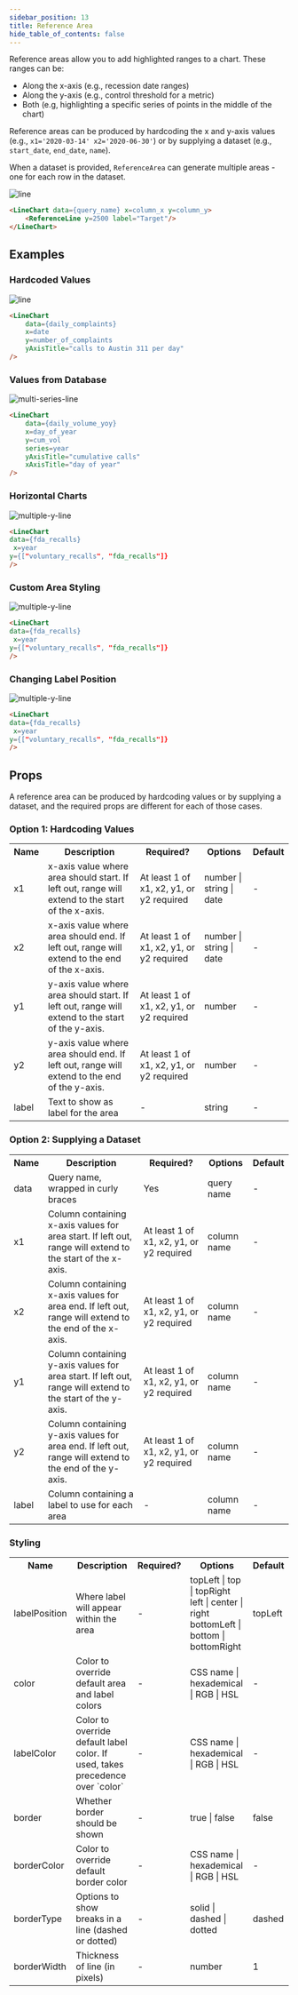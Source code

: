 ```yaml
---
sidebar_position: 13
title: Reference Area
hide_table_of_contents: false
---
```


Reference areas allow you to add highlighted ranges to a chart. These ranges can be:
- Along the x-axis (e.g., recession date ranges)
- Along the y-axis (e.g., control threshold for a metric)
- Both (e.g, highlighting a specific series of points in the middle of the chart)

Reference areas can be produced by hardcoding the x and y-axis values (e.g., `x1='2020-03-14' x2='2020-06-30'`) or by supplying a dataset (e.g., `start_date`, `end_date`, `name`).

When a dataset is provided, `ReferenceArea` can generate multiple areas - one for each row in the dataset. 

![line](/img/exg-line-nt.svg)

```markdown
<LineChart data={query_name} x=column_x y=column_y>
    <ReferenceLine y=2500 label="Target"/>
</LineChart>
```

## Examples

### Hardcoded Values

![line](/img/exg-line-nt.svg)

```markdown
<LineChart 
    data={daily_complaints} 
    x=date 
    y=number_of_complaints 
    yAxisTitle="calls to Austin 311 per day"
/>
```

### Values from Database

![multi-series-line](/img/exg-multi-series-line-nt.svg)

```markdown
<LineChart 
    data={daily_volume_yoy} 
    x=day_of_year 
    y=cum_vol 
    series=year 
    yAxisTitle="cumulative calls" 
    xAxisTitle="day of year"
/>
```

### Horizontal Charts

![multiple-y-line](/img/exg-multiple-y-line-nt.svg)

```markdown
<LineChart
data={fda_recalls}  
 x=year
y={["voluntary_recalls", "fda_recalls"]}
/>
```

### Custom Area Styling
![multiple-y-line](/img/exg-multiple-y-line-nt.svg)

```markdown
<LineChart
data={fda_recalls}  
 x=year
y={["voluntary_recalls", "fda_recalls"]}
/>
```

### Changing Label Position
![multiple-y-line](/img/exg-multiple-y-line-nt.svg)

```markdown
<LineChart
data={fda_recalls}  
 x=year
y={["voluntary_recalls", "fda_recalls"]}
/>
```

## Props
A reference area can be produced by hardcoding values or by supplying a dataset, and the required props are different for each of those cases.

### Option 1: Hardcoding Values

<table>						 
<tr>	<th class='tleft'>Name</th>	<th class='tleft'>Description</th>	<th>Required?</th>	<th>Options</th>	<th>Default</th>	</tr>
<tr>	<td>x1</td>	<td>x-axis value where area should start. If left out, range will extend to the start of the x-axis.</td>	<td class='tcenter'>At least 1 of x1, x2, y1, or y2 required</td>	<td class='tcenter'>number | string | date</td>	<td class='tcenter'>-</td>	</tr>
<tr>	<td>x2</td>	<td>x-axis value where area should end. If left out, range will extend to the end of the x-axis.</td>	<td class='tcenter'>At least 1 of x1, x2, y1, or y2 required</td>	<td class='tcenter'>number | string | date</td>	<td class='tcenter'>-</td>	</tr>
<tr>	<td>y1</td>	<td>y-axis value where area should start. If left out, range will extend to the start of the y-axis.</td>	<td class='tcenter'>At least 1 of x1, x2, y1, or y2 required</td>	<td class='tcenter'>number</td>	<td class='tcenter'>-</td>	</tr>
<tr>	<td>y2</td>	<td>y-axis value where area should end. If left out, range will extend to the end of the y-axis.</td>	<td class='tcenter'>At least 1 of x1, x2, y1, or y2 required</td>	<td class='tcenter'>number</td>	<td class='tcenter'>-</td>	</tr>
<tr>	<td>label</td>	<td>Text to show as label for the area</td>	<td class='tcenter'>-</td>	<td class='tcenter'>string</td>	<td class='tcenter'>-</td>	</tr>
</table>

### Option 2: Supplying a Dataset

<table>						 
<tr>	<th class='tleft'>Name</th>	<th class='tleft'>Description</th>	<th>Required?</th>	<th>Options</th>	<th>Default</th>	</tr>
<tr>	<td>data</td>	<td>Query name, wrapped in curly braces</td>	<td class='tcenter'>Yes</td>	<td class='tcenter'>query name</td>	<td class='tcenter'>-</td>	</tr>
<tr>	<td>x1</td>	<td>Column containing x-axis values for area start. If left out, range will extend to the start of the x-axis.</td>	<td class='tcenter'>At least 1 of x1, x2, y1, or y2 required</td>	<td class='tcenter'>column name</td>	<td class='tcenter'>-</td>	</tr>
<tr>	<td>x2</td>	<td>Column containing x-axis values for area end. If left out, range will extend to the end of the x-axis.</td>	<td class='tcenter'>At least 1 of x1, x2, y1, or y2 required</td>	<td class='tcenter'>column name</td>	<td class='tcenter'>-</td>	</tr>
<tr>	<td>y1</td>	<td>Column containing y-axis values for area start. If left out, range will extend to the start of the y-axis.</td>	<td class='tcenter'>At least 1 of x1, x2, y1, or y2 required</td>	<td class='tcenter'>column name</td>	<td class='tcenter'>-</td>	</tr>
<tr>	<td>y2</td>	<td>Column containing y-axis values for area end. If left out, range will extend to the end of the y-axis.</td>	<td class='tcenter'>At least 1 of x1, x2, y1, or y2 required</td>	<td class='tcenter'>column name</td>	<td class='tcenter'>-</td>	</tr>
<tr>	<td>label</td>	<td>Column containing a label to use for each area</td>	<td class='tcenter'>-</td>	<td class='tcenter'>column name</td>	<td class='tcenter'>-</td>	</tr>
</table>


### Styling

<table>						 
<tr>	<th class='tleft'>Name</th>	<th class='tleft'>Description</th>	<th>Required?</th>	<th>Options</th>	<th>Default</th>	</tr>
<tr>	<td>labelPosition</td>	<td>Where label will appear within the area</td>	<td class='tcenter'>-</td>	<td class='tcenter'>topLeft | top | topRight <br/> left | center | right <br/> bottomLeft | bottom | bottomRight</td>	<td class='tcenter'>topLeft</td>	</tr>
<tr>	<td>color</td>	<td>Color to override default area and label colors</td>	<td class='tcenter'>-</td>	<td class='tcenter'>CSS name | hexademical | RGB | HSL</td>	<td class='tcenter'>-</td>	</tr>
<tr>	<td>labelColor</td>	<td>Color to override default label color. If used, takes precedence over `color`</td>	<td class='tcenter'>-</td>	<td class='tcenter'>CSS name | hexademical | RGB | HSL</td>	<td class='tcenter'>-</td>	</tr>
<tr>	<td>border</td>	<td>Whether border should be shown</td>	<td class='tcenter'>-</td>	<td class='tcenter'>true | false</td>	<td class='tcenter'>false</td>	</tr>
<tr>	<td>borderColor</td>	<td>Color to override default border color</td>	<td class='tcenter'>-</td>	<td class='tcenter'>CSS name | hexademical | RGB | HSL</td>	<td class='tcenter'>-</td>	</tr>
<tr>	<td>borderType</td>	<td>Options to show breaks in a line (dashed or dotted)</td>	<td class='tcenter'>-</td>	<td class='tcenter'>solid | dashed | dotted</td>	<td class='tcenter'>dashed</td>	</tr>
<tr>	<td>borderWidth</td>	<td>Thickness of line (in pixels)</td>	<td class='tcenter'>-</td>	<td class='tcenter'>number</td>	<td class='tcenter'>1</td>	</tr>
</table>
